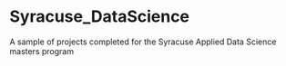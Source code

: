 # Syracuse_DataScience
A sample of projects completed for the Syracuse Applied Data Science masters program
